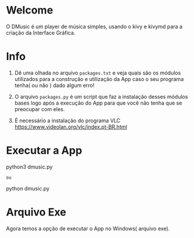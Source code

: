# **Welcome**

O DMusic é um player de música simples, usando o kivy e kivymd para a criação da Interface Gráfica.

# Info

1) Dê uma olhada no arquivo `packages.txt` e veja quais são os módulos utilizados para a construção e utilização da App caso o seu programa tenha( ou não ) dado algum erro!

2) O arquivo `packages.py` é um script que faz a instalação desses módulos bases logo após a execução do App para que você não tenha que se preocupar com eles.

3) É necessário a instalação do programa VLC
https://www.videolan.org/vlc/index.pt-BR.html


# Executar a App
python3 dmusic.py

`ou`

python dmusic.py


# Arquivo Exe

Agora temos a opção de executar o App no Windows( arquivo exe).
